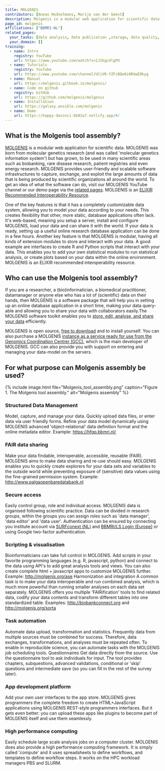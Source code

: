 ```yaml
---
title: MOLGENIS
contributors: [Aneas Hodselmans, Marije van der Geest]
description: Molgenis is a modular web application for scientific data. Flexible data integration platform to find, capture, exchange, manage and analyze scientific data.
page_id: molgenis
affiliations: ["BBMRI-NL"]
related_pages:
  your_tasks: [data analysis, data publication ,storage, data quality, data transfer, metadata, sensitive data]
  your_domain: []
training:
  - name: Intro
    registry: YouTube
    url: https://www.youtube.com/watch?v=1J2kgLHlgPU
  - name: Tutorials
    registry: YouTube
    url: https://www.youtube.com/channel/UCiVR-YZFcBQe0i6RUwE9kyg
  - name: Manual
    url: https://molgenis.gitbook.io/molgenis/
  - name: Code on github
    registry: GitHub
    url: https://github.com/molgenis/molgenis
  - name: Installation
    url: https://galaxy.ansible.com/molgenis
  - name: Demo
    url: https://happy-davinci-bb01a7.netlify.app/#/         
---
```


## What is the Molgenis tool assembly?

[MOLGENIS](https://www.molgenis.org/) is a modular web application for scientific data. MOLGENIS was born from molecular genetics research (and was called 'molecular genetics information system') but has grown, to be used in many scientific areas such as biobanking, rare disease research, patient registries and even energy research. MOLGENIS provides user-friendly and scalable software infrastructures to capture, exchange, and exploit the large amounts of data that is being produced by scientific organizations all around the world. To get an idea of what the software can do, visit our MOLGENIS YouTube channel or our demo page via the [related pages](#related-pages).
MOLGENIS is an [ELIXIR Recommended Interoperability Resource](https://elixir-europe.org/platforms/interoperability/rirs#ELIXIR%20Recommended%20Interoperability%20Resources%20list).

One of the key features is that it has a completely customizable data system, allowing you to model your data according to your needs. This creates flexibility that other, more static, database applications often lack. It's web-based, meaning you setup a server, install and configure MOLGENIS, load your data and can share it with the world. If your data is ready, setting up a useful online research database application can be done in a few hours. Another key feature is that MOLGENIS is modular, having all kinds of extension modules to store and interact with your data. A good example are interfaces to create R and Python scripts that interact with your data. This enables you to add your own statistical modules to run statistical analysis, or create plots based on your data within the online environment.
MOLGENIS is an ELIXIR recommended interoperability resource.


## Who can use the Molgenis tool assembly?

If you are a researcher, a (bio)informatician, a biomedical practitioner, datamanager or anyone else who has a lot of (scientific) data on their hands, then MOLGENIS is a software package that will help you in setting up an online database application in a short time, making your data query-able and allowing you to share your data with collaborators easily.The MOLGENIS software toolkit enables you to [store, edit, analyse, and share your data](#for-what-purpose-can-molgenis-assembly-be-used) efficiently.

MOLGENIS is open source, [free to download](https://www.molgenis.org/get.html) and to install yourself. You can also purchase a MOLGENIS [instance as a service ready for use from the Genomics Coordination Centrer (GCC)](https://www.molgenis.org/get.html#hosting-and-support), which is the main developer of MOLGENIS. GCC can also provide you with support on entering and managing your data-model on the servers.



## For what purpose can Molgenis assembly be used?

{% include image.html file="Molgenis_tool_assembly.png" caption="Figure 1. The Molgenis tool assembly." alt="Molgenis assembly" %}

### Structured Data Management

Model, capture, and manage your data. Quickly upload data files, or enter data via user friendly forms. Refine your data model dynamically using MOLGENIS advanced 'object-relational' data definition format and the online metadata editor.
Example: https://hfgp.bbmri.nl/

### FAIR data sharing

Make your data findable, interoperable, accessible, reusable (FAIR). MOLGENIS aims to make  data sharing and re-use should easy. MOLGENIS enables you to quickly create explorers for your data sets and variables to the outside world while preventing exposure of (sensitive) data values using the fine-grained permission system.
Example: http://www.palgaopenbaredatabank.nl

### Secure access

Easily control group, role and individual access. MOLGENIS data is organised following scientific practice. Data can be divided in research groups, within the groups you can assign roles such as 'data manager', 'data editor' and 'data user'. Authentication can be ensured by connecting you institute account via [SURFconext (NL)](https://www.surf.nl/en/surfconext-global-access-with-1-set-of-credentials) and [BBMRI/LS Login (Europe)](https://lifescience-ri.eu/ls-login/) or using Google two-factor authentication.

### Scripting & visualisation
Bioinformaticians can take full control in MOLGENIS. Add scripts in your favorite programming languages (e.g. R, javascript, python) and connect to the data using API's to add great analysis tools and views. You can also create complete html + javascript apps to customize MOLGENIS further.
Example: http://molgenis.org/ase
Harmonization and integration
A common task is to make your data interoperable and run combined analysis, which is much more powerful than running smaller analyses on each data set separately. MOLGENIS offers you multiple 'FAIRification' tools to find related data, codify your data contents and transform different tables into one standardized table.
Examples: http://biobankconnect.org and http://molgenis.org/sorta

### Task automation
Automate data upload, transformation and statistics. Frequently data from multiple sources must be combined for success. Therefore, data exchanges, transformations, and analyses must be repeated often. To enable  in reproducible science, you can automate tasks with the MOLGENIS job scheduling tools.
Questionnaires
Get data directly from the source. Use the questionnaire tool to ask individuals for input. The tool provides chapters, subquestions, advanced validations, conditional or 'skip' questions and intermediate save (so you can fill in the rest of the survey later).

### App development platform
Add your own user interfaces to the app store. MOLGENIS gives programmers the complete freedom to create HTML+JavaScript applications using MOLGENIS REST-style programmers interfaces. But it gets even better: you can upload these apps like plugins to become part of MOLGENIS itself and use them seamlessly.

### High performance computing
Easily schedule large scale analysis jobs on a computer cluster. MOLGENIS does also provide a high performance computing framework. It is simply called 'compute' and it uses spreadsheets to define workflows, and templates to define workflow steps. It works on the HPC workload managers PBS and SLURM.

